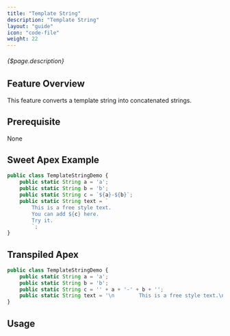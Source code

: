 ```yaml
---
title: "Template String"
description: "Template String"
layout: "guide"
icon: "code-file"
weight: 22
---
```


###### {$page.description}

<article id="1">

## Feature Overview

This feature converts a template string into concatenated strings.

</article>

<article id="2">

## Prerequisite

None

</article>

<article id="3">

## Sweet Apex Example

```javascript
public class TemplateStringDemo {
    public static String a = 'a';
    public static String b = 'b';
    public static String c = `${a}-${b}`;
    public static String text = `
        This is a free style text.
        You can add ${c} here.
        Try it.
        `;
}
```

</article>

<article id="4">

## Transpiled Apex

```javascript
public class TemplateStringDemo {
    public static String a = 'a';
    public static String b = 'b';
    public static String c = '' + a + '-' + b + '';
    public static String text = '\n        This is a free style text.\n        You can add ' + c + ' here.\n        Try it.\n        ';
}
```

</article>

<article id="5">

## Usage

</article>
